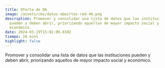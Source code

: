 ```yaml
---
title: Oferta de DA
image: /assets/cms/datos-abeirtos-red-46.png
description: Promover y consolidar una lista de datos que las instituciones
  pueden y deben abrir, priorizando aquellos de mayor impacto social y
  económico.
date: 2024-03-19T15:01:09.010Z
tiempo: 10 mins
highlight: false
---
```

<!--StartFragment-->

Promover y consolidar una lista de datos que las instituciones pueden y deben abrir, priorizando aquellos de mayor impacto social y económico.

<!--EndFragment-->